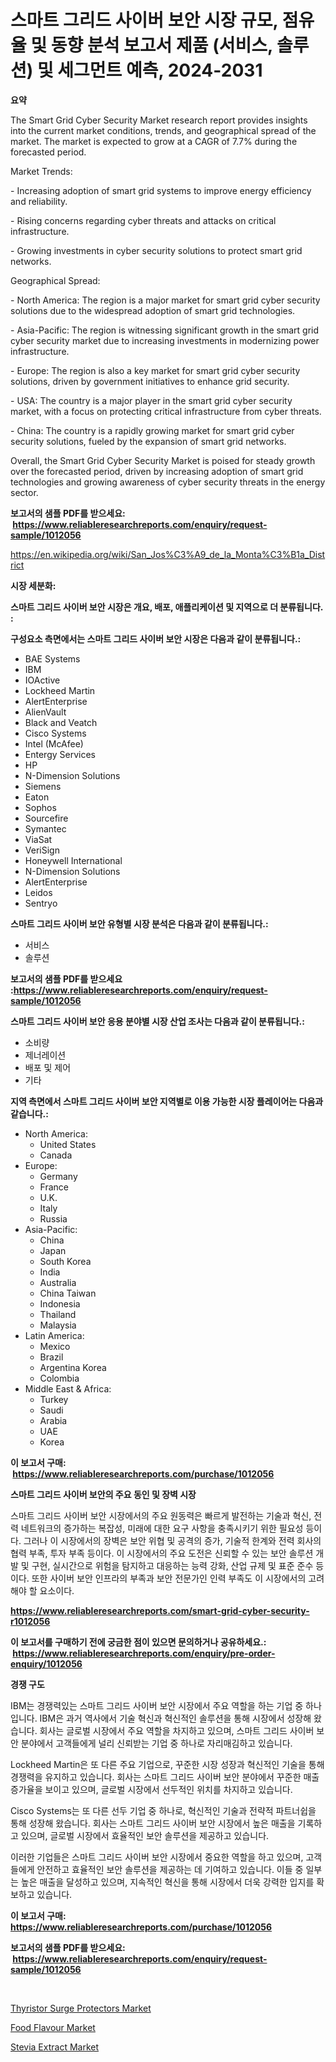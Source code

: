 <p><h1>스마트 그리드 사이버 보안 시장 규모, 점유율 및 동향 분석 보고서 제품 (서비스, 솔루션) 및 세그먼트 예측, 2024-2031</h1></p><p><strong>요약</strong></p>
<p><p>The Smart Grid Cyber Security Market research report provides insights into the current market conditions, trends, and geographical spread of the market. The market is expected to grow at a CAGR of 7.7% during the forecasted period.</p><p>Market Trends:</p><p>- Increasing adoption of smart grid systems to improve energy efficiency and reliability.</p><p>- Rising concerns regarding cyber threats and attacks on critical infrastructure.</p><p>- Growing investments in cyber security solutions to protect smart grid networks.</p><p>Geographical Spread:</p><p>- North America: The region is a major market for smart grid cyber security solutions due to the widespread adoption of smart grid technologies.</p><p>- Asia-Pacific: The region is witnessing significant growth in the smart grid cyber security market due to increasing investments in modernizing power infrastructure.</p><p>- Europe: The region is also a key market for smart grid cyber security solutions, driven by government initiatives to enhance grid security.</p><p>- USA: The country is a major player in the smart grid cyber security market, with a focus on protecting critical infrastructure from cyber threats.</p><p>- China: The country is a rapidly growing market for smart grid cyber security solutions, fueled by the expansion of smart grid networks.</p><p>Overall, the Smart Grid Cyber Security Market is poised for steady growth over the forecasted period, driven by increasing adoption of smart grid technologies and growing awareness of cyber security threats in the energy sector.</p></p>
<p><strong>보고서의 샘플 PDF를 받으세요: &nbsp;<a href="https://www.reliableresearchreports.com/enquiry/request-sample/1012056">https://www.reliableresearchreports.com/enquiry/request-sample/1012056</a></strong></p>
<p><a href="https://en.wikipedia.org/wiki/San_Jos%C3%A9_de_la_Monta%C3%B1a_District">https://en.wikipedia.org/wiki/San_Jos%C3%A9_de_la_Monta%C3%B1a_District</a></p>
<p><strong>시장 세분화:</strong></p>
<p><strong> 스마트 그리드 사이버 보안 시장은 개요, 배포, 애플리케이션 및 지역으로 더 분류됩니다. :</strong></p>
<p><strong>구성요소 측면에서는 스마트 그리드 사이버 보안 시장은 다음과 같이 분류됩니다.:</strong></p>
<p><ul><li>BAE Systems</li><li>IBM</li><li>IOActive</li><li>Lockheed Martin</li><li>AlertEnterprise</li><li>AlienVault</li><li>Black and Veatch</li><li>Cisco Systems</li><li>Intel (McAfee)</li><li>Entergy Services</li><li>HP</li><li>N-Dimension Solutions</li><li>Siemens</li><li>Eaton</li><li>Sophos</li><li>Sourcefire</li><li>Symantec</li><li>ViaSat</li><li>VeriSign</li><li>Honeywell International</li><li>N-Dimension Solutions</li><li>AlertEnterprise</li><li>Leidos</li><li>Sentryo</li></ul></p>
<p><strong> 스마트 그리드 사이버 보안 유형별 시장 분석은 다음과 같이 분류됩니다.:</strong></p>
<p><ul><li>서비스</li><li>솔루션</li></ul></p>
<p><strong>보고서의 샘플 PDF를 받으세요 :<a href="https://www.reliableresearchreports.com/enquiry/request-sample/1012056">https://www.reliableresearchreports.com/enquiry/request-sample/1012056</a></strong></p>
<p><strong> 스마트 그리드 사이버 보안 응용 분야별 시장 산업 조사는 다음과 같이 분류됩니다.:</strong></p>
<p><ul><li>소비량</li><li>제너레이션</li><li>배포 및 제어</li><li>기타</li></ul></p>
<p><strong>지역 측면에서 스마트 그리드 사이버 보안 지역별로 이용 가능한 시장 플레이어는 다음과 같습니다.:</strong></p>
<p><ul>
    <li>
        North America:
        <ul>
            <li>United States</li>
            <li>Canada</li>
        </ul>
    </li>
    <li>
        Europe:
        <ul>
            <li>Germany</li>
            <li>France</li>
            <li>U.K.</li>
            <li>Italy</li>
            <li>Russia</li>
        </ul>
    </li>
    <li>
        Asia-Pacific:
        <ul>
            <li>China</li>
            <li>Japan</li>
            <li>South Korea</li>
            <li>India</li>
            <li>Australia</li>
            <li>China Taiwan</li>
            <li>Indonesia</li>
            <li>Thailand</li>
            <li>Malaysia</li>
        </ul>
    </li>
    <li>
        Latin America:
        <ul>
            <li>Mexico</li>
            <li>Brazil</li>
            <li>Argentina Korea</li>
            <li>Colombia</li>
        </ul>
    </li>
    <li>
        Middle East & Africa:
        <ul>
            <li>Turkey</li>
            <li>Saudi</li>
            <li>Arabia</li>
            <li>UAE</li>
            <li>Korea</li>
        </ul>
    </li>
    </ul></p>
<p><strong>이 보고서 구매: &nbsp;<a href="https://www.reliableresearchreports.com/purchase/1012056">https://www.reliableresearchreports.com/purchase/1012056</a></strong></p>
<p><strong>스마트 그리드 사이버 보안의 주요 동인 및 장벽 시장</strong></p>
<p><p>스마트 그리드 사이버 보안 시장에서의 주요 원동력은 빠르게 발전하는 기술과 혁신, 전력 네트워크의 증가하는 복잡성, 미래에 대한 요구 사항을 충족시키기 위한 필요성 등이다. 그러나 이 시장에서의 장벽은 보안 위협 및 공격의 증가, 기술적 한계와 전력 회사의 협력 부족, 투자 부족 등이다. 이 시장에서의 주요 도전은 신뢰할 수 있는 보안 솔루션 개발 및 구현, 실시간으로 위험을 탐지하고 대응하는 능력 강화, 산업 규제 및 표준 준수 등이다. 또한 사이버 보안 인프라의 부족과 보안 전문가인 인력 부족도 이 시장에서의 고려해야 할 요소이다.</p></p>
<p><strong><a href="https://www.reliableresearchreports.com/smart-grid-cyber-security-r1012056">https://www.reliableresearchreports.com/smart-grid-cyber-security-r1012056</a></strong></p>
<p><strong>이 보고서를 구매하기 전에 궁금한 점이 있으면 문의하거나 공유하세요.: &nbsp;<a href="https://www.reliableresearchreports.com/enquiry/pre-order-enquiry/1012056">https://www.reliableresearchreports.com/enquiry/pre-order-enquiry/1012056</a></strong></p>
<p><strong>경쟁 구도</strong></p>
<p><p>IBM는 경쟁력있는 스마트 그리드 사이버 보안 시장에서 주요 역할을 하는 기업 중 하나입니다. IBM은 과거 역사에서 기술 혁신과 혁신적인 솔루션을 통해 시장에서 성장해 왔습니다. 회사는 글로벌 시장에서 주요 역할을 차지하고 있으며, 스마트 그리드 사이버 보안 분야에서 고객들에게 널리 신뢰받는 기업 중 하나로 자리매김하고 있습니다.</p><p>Lockheed Martin은 또 다른 주요 기업으로, 꾸준한 시장 성장과 혁신적인 기술을 통해 경쟁력을 유지하고 있습니다. 회사는 스마트 그리드 사이버 보안 분야에서 꾸준한 매출 증가율을 보이고 있으며, 글로벌 시장에서 선두적인 위치를 차지하고 있습니다.</p><p>Cisco Systems는 또 다른 선두 기업 중 하나로, 혁신적인 기술과 전략적 파트너쉽을 통해 성장해 왔습니다. 회사는 스마트 그리드 사이버 보안 시장에서 높은 매출을 기록하고 있으며, 글로벌 시장에서 효율적인 보안 솔루션을 제공하고 있습니다.</p><p>이러한 기업들은 스마트 그리드 사이버 보안 시장에서 중요한 역할을 하고 있으며, 고객들에게 안전하고 효율적인 보안 솔루션을 제공하는 데 기여하고 있습니다. 이들 중 일부는 높은 매출을 달성하고 있으며, 지속적인 혁신을 통해 시장에서 더욱 강력한 입지를 확보하고 있습니다.</p></p>
<p><strong>이 보고서 구매: &nbsp; <a href="https://www.reliableresearchreports.com/purchase/1012056">https://www.reliableresearchreports.com/purchase/1012056</a></strong></p>
<p><strong>보고서의 샘플 PDF를 받으세요: &nbsp;<a href="https://www.reliableresearchreports.com/enquiry/request-sample/1012056">https://www.reliableresearchreports.com/enquiry/request-sample/1012056</a></strong><strong></strong></p>
<p>&nbsp;</p>
<p><p><a href="https://issuu.com/reportprime-2/docs/thyristor-surge-protectors-market-size-2030.pptx">Thyristor Surge Protectors Market</a></p><p><a href="https://github.com/michealerrygz/Market-Research-Report-List-1/blob/main/food-flavour-market.md">Food Flavour Market</a></p><p><a href="https://github.com/kairirfan6/Market-Research-Report-List-1/blob/main/stevia-extract-market.md">Stevia Extract Market</a></p></p>